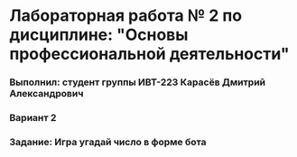 # Лабораторная работа № 2 по дисциплине: "Основы профессиональной деятельности"

### Выполнил: студент группы ИВТ-223 Карасёв Дмитрий Александрович

### Вариант 2

### Задание: Игра угадай число в форме бота
